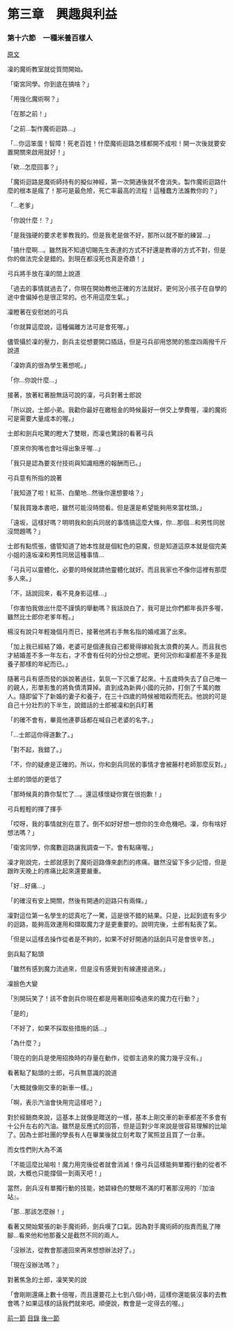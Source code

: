 第三章　興趣與利益
====

### 第十六節　一種米養百樣人

[原文](https://syosetu.org/novel/42788/19.html)

凜的魔術教室就從質問開始。

「衛宮同學。你到底在搞啥？」

「用強化魔術啊？」

「在那之前！」

「之前...製作魔術迴路...」

「...你這笨蛋！智障！死老百姓！什麼魔術迴路怎樣都開不成啦！開一次後就要安置開關來啟用就好！」

「欸...怎麼回事？」

「魔術迴路是魔術師持有的擬似神經，第一次開通後就不會消失。製作魔術迴路什麼的根本是瘋了！那可是最危險，死亡率最高的流程！這種蠢方法誰教你的？」

「...老爹」

「你說什麼！？」

「是我強硬的要求老爹教我的。但是我老是做不好，那所以就不斷的練習...」

「搞什麼啊...。雖然我不知道切賜先生表達的方式不好還是教導的方式不對，但是你的做法完全是錯的。到現在都沒死也真是奇蹟！」

弓兵將手放在凜的間上說道

「過去的事情就過去了，你現在開始教他正確的方法就好。更何況小孩子在自學的途中會偏掉也是很正常的。也不用這麼生氣。」

凜瞪著在安慰她的弓兵

「你就算這麼說，這種偏離方法可是會死喔。」

儘管攝於凜的壓力，劍兵主從想要開口插話，但是弓兵卻用悠閒的態度四兩撥千斤說道

「凜妳真的很為學生著想呢。」

「你...你說什麼...」

接著，放著紅著臉無話可說的凜，弓兵對著士郎說

「所以說，士郎小弟。我勸你最好在繳租金的時候最好一併交上學費喔，凜的魔術可是需要大量成本的喔。」

士郎和劍兵吃驚的瞪大了雙眼，而凜也驚訝的看著弓兵

「原來你狗嘴也會吐得出象牙喔...」

「我只是認為要支付技術與知識相應的報酬而已。」

弓兵意有所指的說著

「我知道了啦！紅茶、白蘭地...然後你還想要啥？」

「幫我買幾本書吧，雖然可能沒時間看。但是還是希望能夠用來當枕頭。」

「遠坂，這樣好嗎？明明我和劍兵同居的事情搞這麼大條，你...那個...和男性同居沒問題嗎？」

士郎有點慌張，儘管知道了她本性就是個紅色的惡魔，但是知道這原本就是個完美小姐的遠坂凜和男性同居這種事情...

「弓兵可以靈體化，必要的時候就請他靈體化就好。而且我家也不像你這裡有那麼多人來。」

「不，話說回來，看不見身影這樣...」

「你害怕我做出什麼不謹慎的舉動嗎？我話說白了，我可是比你們都年長許多喔，雖然比士郎你老爹年輕。」

楊沒有說只年輕幾個月而已，接著他將右手無名指的婚戒漏了出來。

「加上我已經結了婚，老婆可是個連我自己都覺得嫁給我太浪費的美人。而且我也才結婚差不多一年左右，才不會有任何的分份之想呢。更何況你和凜都差不多是我養子那樣的年紀而已。」

隨著弓兵有感而發的訴說著過往，氣氛一下沉重了起來。十五歲時失去了自己唯一的親人，形單影隻的將負債清算掉。直到成為新興小國的元帥，打倒了千萬的敵人。隨即留下了新婚的妻子和養子，在三十四歲的時候被暗殺而死去。他說的可是自己十分壯烈的下半生，說錯話的士郎被凜和劍兵盯著

「的確不會有，畢竟他連夢話都在喊自己老婆的名字。」

「...士郎這你得道歉了。」

「對不起，我錯了。」

「不，你的疑慮是正確的。所以，你和劍兵同居的事情才會被藤村老師那麼反對。」

士郎的頭低的更低了

「那時候真的靠你幫忙了...。還這樣懷疑你實在很抱歉！」

弓兵輕輕的揮了揮手

「哎呀，我的事情就別在意了。倒不如好好想一想你的生命危機吧。凜，你有啥好想法嗎？」

「衛宮同學，你魔數迴路讓我調查一下。會有點痛喔。」

凜才剛說完，士郎就感到了魔術迴路傳來劇烈的疼痛。雖然沒留下多少記憶，但是跟昨天晚上的疼痛比起來還要嚴重。

「好...好痛...」

「的確沒有安上開關，然後有開通的迴路只有兩條。」

凜對這位第一名學生的認真吃了一驚，這是很不錯的結果。只是，比起到底有多少的迴路，能夠高效運用和擷取魔力才是更重要的。說明完後，士郎有點喪了氣。

「但是以這樣去操作從者是不夠的，如果不好好開通的話劍兵可是會很辛苦。」

劍兵點了點頭

「雖然有感到魔力流過來，但是沒有感覺到有線連接過來。」

凜臉色大變

「別開玩笑了！該不會劍兵你現在都是用著剛招喚過來的魔力在行動？」

「是的」

「不好了，如果不採取些措施的話...」

「為什麼？」

「現在的劍兵是使用招換時的存量在動作，從御主過來的魔力幾乎沒有。」

看著點了點頭的士郎，弓兵無意識的說道

「大概就像剛交車的新車一樣。」

「啊，表示汽油會快用完這樣吧？」

對於經銷商來說，這基本上就像是贈送的一樣，基本上剛交車的新車都差不多會有十公升左右的汽油。雖然是反應式的回答，但是這對少年來說是很容易理解的比喻了。因為士郎社團的學長有人在畢業後就立刻考取了駕照並且買了一台車。

而女性們則大為不滿

「不能這麼比喻啦！魔力用完後從者就會消滅！像弓兵這樣能夠單獨行動的從者不說，大概也只能撐個一到兩天吧！」

當然，劍兵沒有單獨行動的技能，她碧綠色的雙眼不滿的盯著那沒用的『加油站』。

「那...那該怎麼辦！」

看著又開始緊張的新手魔術師，劍兵嘆了口氣。因為對手魔術師的指責而亂了陣腳...看來他和他那養父是截然不同的兩人。

「沒辦法，從教會那邊回來再來想想辦法好了。」

「現在沒辦法嗎？」

對著焦急的士郎，凜笑笑的說

「會剛剛還痛上數十倍喔，而且還要花上七到八個小時，這樣你還能裝沒事的去教會嗎？如果這樣的話我們就來吧。順便說，教會是一定得去的喔。」



[前一節](./0315.md)
[目錄](../README.md)
[後一節](./0317.md)
